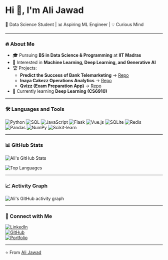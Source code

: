 # Hi 👋, I'm Ali Jawad  
🚀 Data Science Student | 📊 Aspiring ML Engineer | 💡 Curious Mind

---

### 🔥 About Me
- 🎓 Pursuing **BS in Data Science & Programming** at **IIT Madras**
- 📌 Interested in **Machine Learning, Deep Learning, and Generative AI**
- 🏆 Projects:  
  - **Predict the Success of Bank Telemarketing** → [Repo](#)  
  - **Inaya Cakezz Operations Analytics** → [Repo](#)  
  - **Qvizz (Exam Preparation App)** → [Repo](#)
- 🌱 Currently learning **Deep Learning (CS6910)**   

---

### 🛠️ Languages and Tools
![Python](https://img.shields.io/badge/Python-3776AB?logo=python&logoColor=white)
![SQL](https://img.shields.io/badge/SQL-4479A1?logo=mysql&logoColor=white)
![JavaScript](https://img.shields.io/badge/JavaScript-F7DF1E?logo=javascript&logoColor=black)
![Flask](https://img.shields.io/badge/Flask-000000?logo=flask&logoColor=white)
![Vue.js](https://img.shields.io/badge/Vue.js-42b883?logo=vue.js&logoColor=white)
![SQLite](https://img.shields.io/badge/SQLite-003B57?logo=sqlite&logoColor=white)
![Redis](https://img.shields.io/badge/Redis-D9281A?logo=redis&logoColor=white)
![Pandas](https://img.shields.io/badge/Pandas-150458?logo=pandas&logoColor=white)
![NumPy](https://img.shields.io/badge/NumPy-013243?logo=numpy&logoColor=white)
![Scikit-learn](https://img.shields.io/badge/Scikit--learn-F7931E?logo=scikitlearn&logoColor=white)

---

### 📊 GitHub Stats
![Ali's GitHub Stats](https://github-readme-stats.vercel.app/api?username=22f3001825&show_icons=true&theme=radical)

![Top Languages](https://github-readme-stats.vercel.app/api/top-langs/?username=22f3001825&layout=compact&theme=radical)

---

### 📈 Activity Graph
![Ali's GitHub activity graph](https://github-readme-activity-graph.vercel.app/graph?username=22f3001825&theme=github)

---

### 🔗 Connect with Me
[![LinkedIn](https://img.shields.io/badge/LinkedIn-blue?logo=linkedin&logoColor=white)](https://linkedin.com/in/ali-jawad-9774ab339)  
[![GitHub](https://img.shields.io/badge/GitHub-black?logo=github&logoColor=white)](https://github.com/22f3001825)  
[![Portfolio](https://img.shields.io/badge/Portfolio-red?logo=firefox&logoColor=white)](#)

---

⭐️ From [Ali Jawad](https://github.com/22f3001825)
